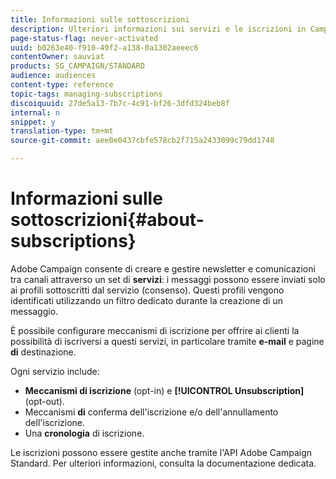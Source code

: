 ```yaml
---
title: Informazioni sulle sottoscrizioni
description: Ulteriori informazioni sui servizi e le iscrizioni in Campaign Standard.
page-status-flag: never-activated
uuid: b0263e40-f910-49f2-a138-0a1302aeeec6
contentOwner: sauviat
products: SG_CAMPAIGN/STANDARD
audience: audiences
content-type: reference
topic-tags: managing-subscriptions
discoiquuid: 27de5a13-7b7c-4c91-bf26-3dfd324beb8f
internal: n
snippet: y
translation-type: tm+mt
source-git-commit: aee0e0437cbfe578cb2f715a2433099c79dd1748

---
```



# Informazioni sulle sottoscrizioni{#about-subscriptions}

Adobe Campaign consente di creare e gestire newsletter e comunicazioni tra canali attraverso un set di **servizi**: i messaggi possono essere inviati solo ai profili sottoscritti dal servizio (consenso). Questi profili vengono identificati utilizzando un filtro dedicato durante la creazione di un messaggio.

È possibile configurare meccanismi di iscrizione per offrire ai clienti la possibilità di iscriversi a questi servizi, in particolare tramite **e-mail** e pagine **di** destinazione.

Ogni servizio include:

* **Meccanismi di iscrizione** (opt-in) e **[!UICONTROL Unsubscription]** (opt-out).
* Meccanismi **di** conferma dell'iscrizione e/o dell'annullamento dell'iscrizione.
* Una **cronologia** di iscrizione.

Le iscrizioni possono essere gestite anche tramite l'API Adobe Campaign Standard. Per ulteriori informazioni, consulta la documentazione [](../../api/using/creating-a-service.md) dedicata.
